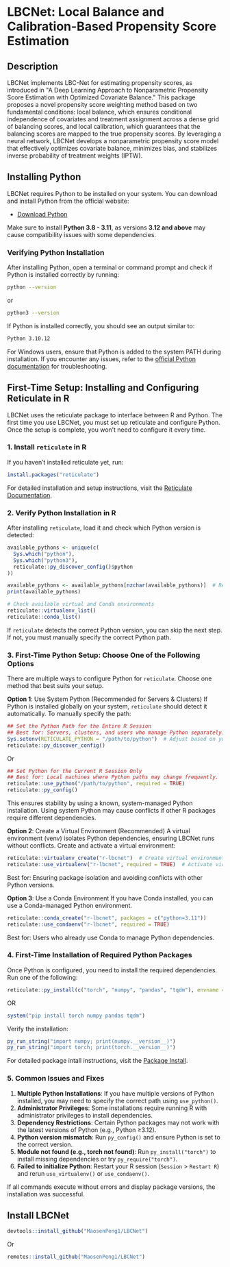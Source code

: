 # LBCNet: Local Balance and Calibration-Based Propensity Score Estimation

## Description

LBCNet implements LBC-Net for estimating propensity scores, as introduced in "A Deep Learning Approach to Nonparametric Propensity 
Score Estimation with Optimized Covariate Balance." This package proposes a novel propensity score weighting method based on two fundamental 
conditions: local balance, which ensures conditional independence of covariates and treatment assignment across a dense grid of balancing scores, 
and local calibration, which guarantees that the balancing scores are mapped to the true propensity scores. By leveraging a neural network, LBCNet 
develops a nonparametric propensity score model that effectively optimizes covariate balance, minimizes bias, and stabilizes inverse probability of 
treatment weights (IPTW).

## Installing Python

LBCNet requires Python to be installed on your system. You can download and install Python from the official website:

- [Download Python](https://www.python.org/downloads/)

Make sure to install **Python 3.8 - 3.11**, as versions **3.12 and above** may cause compatibility issues with some dependencies.

### Verifying Python Installation

After installing Python, open a terminal or command prompt and check if Python is installed correctly by running:

```sh
python --version
```
or

```sh
python3 --version
```
If Python is installed correctly, you should see an output similar to:

```sh
Python 3.10.12
```

For Windows users, ensure that Python is added to the system PATH during installation. If you encounter any issues, 
refer to the [official Python documentation](https://docs.python.org/3/using/windows.html) for troubleshooting.

## First-Time Setup: Installing and Configuring Reticulate in R

LBCNet uses the reticulate package to interface between R and Python.
The first time you use LBCNet, you must set up reticulate and configure Python.
Once the setup is complete, you won’t need to configure it every time.

### 1.  Install `reticulate` in R

If you haven’t installed reticulate yet, run:
```r
install.packages("reticulate")
```
For detailed installation and setup instructions, visit the [Reticulate Documentation](https://rstudio.github.io/reticulate/).

### 2.  Verify Python Installation in R

After installing `reticulate`, load it and check which Python version is detected:

```r
available_pythons <- unique(c(
  Sys.which("python"),
  Sys.which("python3"),
  reticulate::py_discover_config()$python
))

available_pythons <- available_pythons[nzchar(available_pythons)]  # Remove empty results
print(available_pythons)

# Check available virtual and Conda environments
reticulate::virtualenv_list()
reticulate::conda_list()
```
If `reticulate` detects the correct Python version, you can skip the next step.
If not, you must manually specify the correct Python path.

### 3. First-Time Python Setup: Choose One of the Following Options
There are multiple ways to configure Python for `reticulate`.
Choose one method that best suits your setup.

**Option 1**: Use System Python (Recommended for Servers & Clusters)
If Python is installed globally on your system, `reticulate` should detect it automatically.
To manually specify the path:
```r
## Set the Python Path for the Entire R Session 
## Best for: Servers, clusters, and users who manage Python separately.
Sys.setenv(RETICULATE_PYTHON = "/path/to/python")  # Adjust based on your system
reticulate::py_discover_config()
```
Or

```r
## Set Python for the Current R Session Only
## Best for: Local machines where Python paths may change frequently.
reticulate::use_python("/path/to/python", required = TRUE)
reticulate::py_config()
```
This ensures stability by using a known, system-managed Python installation. 
Using system Python may cause conflicts if other R packages require different dependencies.

**Option 2**: Create a Virtual Environment (Recommended)
A virtual environment (venv) isolates Python dependencies, ensuring LBCNet runs without conflicts.
Create and activate a virtual environment:
```r
reticulate::virtualenv_create("r-lbcnet")  # Create virtual environment
reticulate::use_virtualenv("r-lbcnet", required = TRUE)  # Activate virtual environment
```
Best for: Ensuring package isolation and avoiding conflicts with other Python versions.

**Option 3**: Use a Conda Environment
If you have Conda installed, you can use a Conda-managed Python environment.
```r
reticulate::conda_create("r-lbcnet", packages = c("python=3.11"))
reticulate::use_condaenv("r-lbcnet", required = TRUE)
```
Best for: Users who already use Conda to manage Python dependencies.

### 4. First-Time Installation of Required Python Packages
Once Python is configured, you need to install the required dependencies.
Run one of the following:
```r
reticulate::py_install(c("torch", "numpy", "pandas", "tqdm"), envname = "r-lbcnet")
```
OR
```r
system("pip install torch numpy pandas tqdm")
```

Verify the installation:
```r
py_run_string("import numpy; print(numpy.__version__)")
py_run_string("import torch; print(torch.__version__)")
```
For detailed package intall instructions, visit the [Package Install](https://rstudio.github.io/reticulate/articles/python_packages.html).

### 5. Common Issues and Fixes

1. **Multiple Python Installations**: If you have multiple versions of Python installed, you may need to specify the correct path using `use_python()`.
2. **Administrator Privileges**: Some installations require running R with administrator privileges to install dependencies.
3. **Dependency Restrictions**: Certain Python packages may not work with the latest versions of Python (e.g., Python ≥3.12).
4. **Python version mismatch**: Run `py_config()` and ensure Python is set to the correct version.
5. **Module not found (e.g., torch not found)**: Run `py_install("torch")` to install missing dependencies or try `py_require("torch")`.
6. **Failed to initialize Python**: Restart your R session (`Session` > `Restart R`) and rerun `use_virtualenv()` or `use_condaenv()`.

If all commands execute without errors and display package versions, the installation was successful.

## Install LBCNet

```r
devtools::install_github("MaosenPeng1/LBCNet")
```
Or

```r
remotes::install_github("MaosenPeng1/LBCNet")
```
